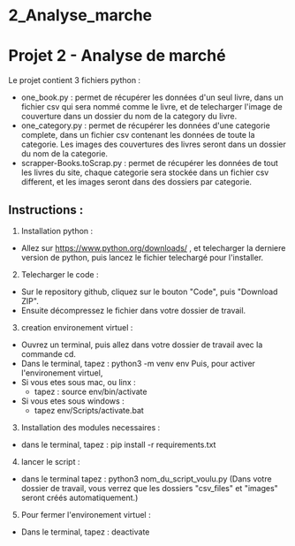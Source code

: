# 2_Analyse_marche
# Projet 2 - Analyse de marché

Le projet contient 3 fichiers python :
- one_book.py : permet de récupérer les données d'un seul livre, dans un fichier csv qui sera nommé comme le livre, et de telecharger l'image de couverture 
  dans un dossier du nom de la category du livre.
- one_category.py : permet de récupérer les données d'une categorie complete, dans un fichier csv contenant les données de toute la categorie. Les images 
  des couvertures des livres seront dans un dossier du nom de la categorie.
- scrapper-Books.toScrap.py : permet de récupérer les données de tout les livres du site, chaque categorie sera stockée dans un fichier csv different, 
  et les images seront dans des dossiers par categorie.


## Instructions :


1) Installation python :
- Allez sur https://www.python.org/downloads/ , et telecharger la derniere version de python, puis lancez le fichier telechargé pour l'installer.

2) Telecharger le code :
- Sur le repository github, cliquez sur le bouton "Code", puis "Download ZIP".
- Ensuite décompressez le fichier dans votre dossier de travail.

3) creation environement virtuel :
- Ouvrez un terminal, puis allez dans votre dossier de travail avec la commande cd.
- Dans le terminal, tapez : python3 -m venv env
Puis, pour activer l'environement virtuel,
- Si vous etes sous mac, ou linx :
  - tapez : source env/bin/activate 
- Si vous etes sous windows :
  - tapez env/Scripts/activate.bat

3) Installation des modules necessaires :
- dans le terminal, tapez : pip install -r requirements.txt

4) lancer le script :
- dans le terminal tapez : python3 nom_du_script_voulu.py
(Dans votre dossier de travail, vous verrez que les dossiers "csv_files" et "images" seront créés automatiquement.)

5) Pour fermer l'environement virtuel :
- Dans le terminal, tapez : deactivate






